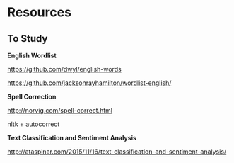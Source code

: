 # Resources #

## To Study ##

**English Wordlist**

https://github.com/dwyl/english-words

https://github.com/jacksonrayhamilton/wordlist-english/


**Spell Correction**

http://norvig.com/spell-correct.html


nltk + autocorrect

**Text Classification and Sentiment Analysis**

http://ataspinar.com/2015/11/16/text-classification-and-sentiment-analysis/
